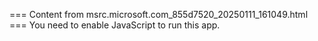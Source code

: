 === Content from msrc.microsoft.com_855d7520_20250111_161049.html ===
You need to enable JavaScript to run this app.
